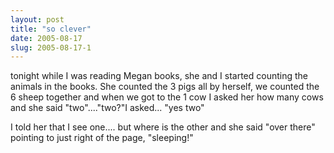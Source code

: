 ```yaml
---
layout: post
title: "so clever"
date: 2005-08-17
slug: 2005-08-17-1
---
```


tonight while I was reading Megan books, she and I started counting the animals in the books.  She counted the 3 pigs all by herself, we counted the 6 sheep together and when we got to the 1 cow I asked her how many cows and she said &quot;two&quot;....&quot;two?&quot;I asked... &quot;yes two&quot;

I told her that I see one.... but where is the other and she said &quot;over there&quot; pointing to just right of the page, &quot;sleeping!&quot;


